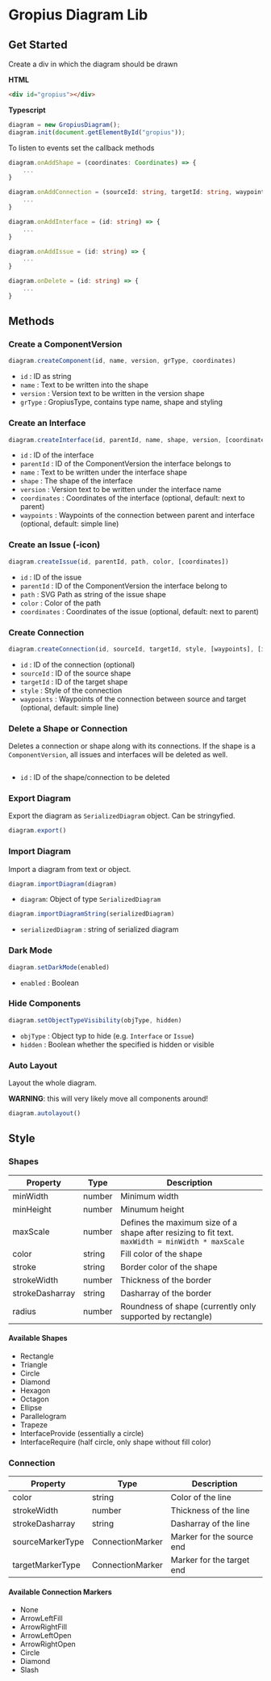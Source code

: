 # Gropius Diagram Lib

## Get Started


Create a div in which the diagram should be drawn

**HTML**
```html
<div id="gropius"></div>
```


**Typescript**
```ts
diagram = new GropiusDiagram();
diagram.init(document.getElementById("gropius"));
```

To listen to events set the callback methods

```ts
diagram.onAddShape = (coordinates: Coordinates) => {
    ...
}

diagram.onAddConnection = (sourceId: string, targetId: string, waypoints: Coordinates[]) => {
    ...
}

diagram.onAddInterface = (id: string) => {
    ...
}

diagram.onAddIssue = (id: string) => {
    ...
}

diagram.onDelete = (id: string) => {
    ...
}

```


## Methods

### Create a ComponentVersion

```ts
diagram.createComponent(id, name, version, grType, coordinates)
```

- `id` : ID as string
- `name` : Text to be written into the shape
- `version` : Version text to be written in the version shape
- `grType` : GropiusType, contains type name, shape and styling

### Create an Interface

```ts
diagram.createInterface(id, parentId, name, shape, version, [coordinates], [waypoints])
```

- `id` : ID of the interface
- `parentId` : ID of the ComponentVersion the interface belongs to
- `name` : Text to be written under the interface shape
- `shape` : The shape of the interface
- `version` : Version text to be written under the interface name
- `coordinates` : Coordinates of the interface (optional, default: next to parent)
- `waypoints` : Waypoints of the connection between parent and interface (optional, default: simple line)

### Create an Issue (-icon)

```ts
diagram.createIssue(id, parentId, path, color, [coordinates])
```

- `id` : ID of the issue
- `parentId` : ID of the ComponentVersion the interface belong to
- `path` : SVG Path as string of the issue shape
- `color` : Color of the path
- `coordinates` : Coordinates of the issue (optional, default: next to parent)

### Create Connection

```ts
diagram.createConnection(id, sourceId, targetId, style, [waypoints], [isSubConnection])
```

- `id` : ID of the connection (optional)
- `sourceId` : ID of the source shape
- `targetId` : ID of the target shape
- `style` : Style of the connection
- `waypoints` : Waypoints of the connection between source and target (optional, default: simple line)

### Delete a Shape or Connection

Deletes a connection or shape along with its connections. If the shape is a `ComponentVersion`, all issues and interfaces will be deleted as well.

```tsdiagram.delete(id)
```

- `id` : ID of the shape/connection to be deleted

### Export Diagram

Export the diagram as `SerializedDiagram` object. Can be stringyfied.

```ts
diagram.export()
```

### Import Diagram

Import a diagram from text or object.

```ts
diagram.importDiagram(diagram)
```

- `diagram`: Object of type `SerializedDiagram`

```ts
diagram.importDiagramString(serializedDiagram)
```

- `serializedDiagram` : string of serialized diagram

### Dark Mode

```ts
diagram.setDarkMode(enabled)
```

- `enabled` : Boolean

### Hide Components

```ts
diagram.setObjectTypeVisibility(objType, hidden)
```

- `objType` : Object typ to hide (e.g. `Interface` or `Issue`)
- `hidden` : Boolean whether the specified is hidden or visible

### Auto Layout

Layout the whole diagram. 

**WARNING**: this will very likely move all components around!

```ts
diagram.autolayout()
```


## Style

### Shapes

| Property | Type | Description |
| --- | --- | --- |
| minWidth | number | Minimum width |
| minHeight | number | Minumum height |
| maxScale | number | Defines the maximum size of a shape after resizing to fit text. `maxWidth = minWidth * maxScale` |
| color | string | Fill color of the shape |
| stroke | string | Border color of the shape |
| strokeWidth | number | Thickness of the border |
| strokeDasharray | string | Dasharray of the border |
| radius | number | Roundness of shape (currently only supported by rectangle) |

#### Available Shapes

- Rectangle
- Triangle
- Circle
- Diamond
- Hexagon
- Octagon
- Ellipse
- Parallelogram
- Trapeze
- InterfaceProvide (essentially a circle)
- InterfaceRequire (half circle, only shape without fill color)

### Connection 

| Property | Type | Description |
| --- | --- | --- |
| color | string | Color of the line |
| strokeWidth | number | Thickness of the line |
| strokeDasharray | string | Dasharray of the line |
| sourceMarkerType | ConnectionMarker | Marker for the source end |
| targetMarkerType | ConnectionMarker | Marker for the target end |

#### Available Connection Markers

- None
- ArrowLeftFill
- ArrowRightFill
- ArrowLeftOpen
- ArrowRightOpen
- Circle
- Diamond
- Slash